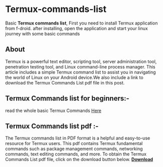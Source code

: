 # Termux-commands-list
Basic **Termux commands list**, First you need to install Termux application from f-droid. after installing, open the application and start your linux journey with some basic commands


## About
Termux is a powerful text editor, scripting tool, server administration tool, penetration testing tool, and Linux command-line process manager. This article includes a simple Termux command list to assist you in navigating the world of Linux on your Android device.We also include a link to download the Termux Commands List pdf file in this post.

## Termux Commands list for beginners:-
read the whole basic Termux Commands <a href="https://www.termuxcommands.com/termux-commands-list/" rel="dofollow">Here</a>

## Termux Commands list pdf :-
The Termux commands list in PDF format is a helpful and easy-to-use resource for Termux users. This pdf contains Termux fundamental commands such as package management commands, networking commands, text editing commands, and more. To obtain the Termux Commands List pdf file, click on the download button below.
                    [**Download**](https://www.termuxcommands.com/termux-commands-list/)
